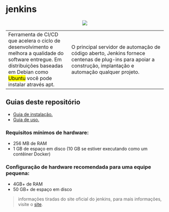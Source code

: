# jenkins

<p align="center">
  <a href="https://skillicons.dev">
    <img src="https://skillicons.dev/icons?i=jenkins"/>
  </a>
</p>

<table>
  <tr>
    <td width=40%>
Ferramenta de CI/CD que acelera o ciclo de desenvolvimento e melhora a qualidade do software entregue. Em distribuições baseadas em Debian como <mark>Ubuntu</mark> você pode instalar através apt.
    </td>
    <td>
O principal servidor de automação de código aberto, Jenkins fornece centenas de plug-ins para apoiar a construção, implantação e automação qualquer projeto. 
    </td>
  </tr>
</table>

## Guias deste repositório
- <a href="https://github.com/joao-prs/jenkins/blob/main/GUI.installation.md">Guia de instalação.</a>
- <a href="https://github.com/joao-prs/jenkins/blob/main/GUI.usage.md">Guia de uso.</a>

### Requisitos mínimos de hardware:
- 256 MB de RAM
- 1 GB de espaço em disco (10 GB se estiver executando como um contêiner Docker)

### Configuração de hardware recomendada para uma equipe pequena:
- 4GB+ de RAM
- 50 GB+ de espaço em disco

> informações tiradas do site oficial do jenkins, para mais informações, visite o <a href="https://www.jenkins.io/">site</a>.